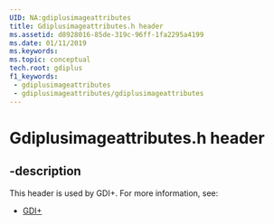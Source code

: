 ```yaml
---
UID: NA:gdiplusimageattributes
title: Gdiplusimageattributes.h header
ms.assetid: d8928016-85de-319c-96ff-1fa2295a4199
ms.date: 01/11/2019
ms.keywords: 
ms.topic: conceptual
tech.root: gdiplus
f1_keywords:
 - gdiplusimageattributes
 - gdiplusimageattributes/gdiplusimageattributes
---
```


# Gdiplusimageattributes.h header


## -description

This header is used by GDI+. For more information, see:

- [GDI+](../_gdiplus/index.md)

